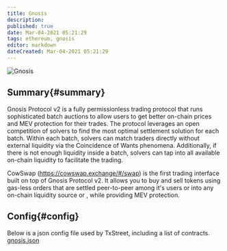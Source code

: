 ```yaml
---
title: Gnosis
description: 
published: true
date: Mar-04-2021 05:21:29
tags: ethereum, gnosis
editor: markdown
dateCreated: Mar-04-2021 05:21:29
---
```


![Gnosis](https://txstreet.com/static/img/singles/house_logos/gnosis.png)

## Summary{#summary}

Gnosis Protocol v2 is a fully permissionless trading protocol that runs sophisticated batch auctions to allow users to get better on-chain prices and MEV protection for their trades. The protocol leverages an open competition of solvers to find the most optimal settlement solution for each batch. Within each batch, solvers can match traders directly without external liquidity via the Coincidence of Wants phenomena.  Additionally, if there is not enough liquidity inside a batch, solvers can tap into all available on-chain liquidity to facilitate the trading. 

CowSwap (https://cowswap.exchange/#/swap) is the first trading interface built on top of Gnosis Protocol v2. It allows you to buy and sell tokens using gas-less orders that are settled peer-to-peer among it's users or into any on-chain liquidity source or , while providing MEV protection.


## Config{#config}

Below is a json config file used by TxStreet, including a list of contracts.
[gnosis.json](/ethereum/houses/gnosis.json)
